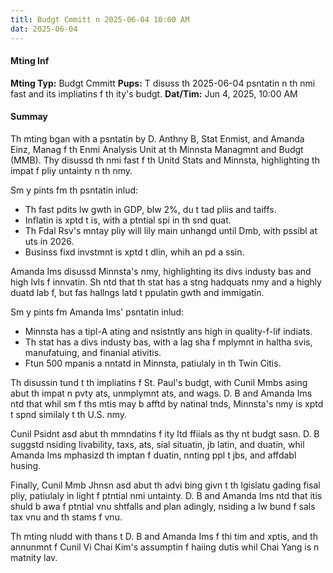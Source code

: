 ```yaml
---
titl: Budgt Cmmitt n 2025-06-04 10:00 AM
dat: 2025-06-04
---
```

#### Mting Inf
**Mting Typ:** Budgt Cmmitt
**Pups:** T disuss th 2025-06-04 psntatin n th nmi fast and its impliatins f th ity's budgt.
**Dat/Tim:** Jun 4, 2025, 10:00 AM

#### Summay

Th mting bgan with a psntatin by D. Anthny B, Stat Enmist, and Amanda Einz, Manag f th Enmi Analysis Unit at th Minnsta Managmnt and Budgt (MMB). Thy disussd th nmi fast f th Unitd Stats and Minnsta, highlighting th impat f pliy untainty n th nmy.

Sm y pints fm th psntatin inlud:

* Th fast pdits lw gwth in GDP, blw 2%, du t tad pliis and taiffs.
* Inflatin is xptd t is, with a ptntial spi in th snd quat.
* Th Fdal Rsv's mntay pliy will lily main unhangd until Dmb, with pssibl at uts in 2026.
* Businss fixd invstmnt is xptd t dlin, whih an pd a ssin.

Amanda Ims disussd Minnsta's nmy, highlighting its divs industy bas and high lvls f innvatin. Sh ntd that th stat has a stng hadquats nmy and a highly duatd lab f, but fas hallngs latd t ppulatin gwth and immigatin.

Sm y pints fm Amanda Ims' psntatin inlud:

* Minnsta has a tipl-A ating and nsistntly ans high in quality-f-lif indiats.
* Th stat has a divs industy bas, with a lag sha f mplymnt in haltha svis, manufatuing, and finanial ativitis.
* Ftun 500 mpanis a nntatd in Minnsta, patiulaly in th Twin Citis.

Th disussin tund t th impliatins f St. Paul's budgt, with Cunil Mmbs asing abut th impat n pvty ats, unmplymnt ats, and wags. D. B and Amanda Ims ntd that whil sm f ths mtis may b afftd by natinal tnds, Minnsta's nmy is xptd t spnd similaly t th U.S. nmy.

Cunil Psidnt  asd abut th mmndatins f ity ltd ffiials as thy nt budgt sasn. D. B suggstd nsiding livability, taxs, ats, sial situatin, jb latin, and duatin, whil Amanda Ims mphasizd th imptan f duatin, nnting ppl t jbs, and affdabl husing.

Finally, Cunil Mmb Jhnsn asd abut th advi bing givn t th lgislatu gading fisal pliy, patiulaly in light f ptntial nmi untainty. D. B and Amanda Ims ntd that itis shuld b awa f ptntial vnu shtfalls and plan adingly, nsiding a lw bund f sals tax vnu and th stams f vnu.

Th mting nludd with thans t D. B and Amanda Ims f thi tim and xptis, and th annunmnt f Cunil Vi Chai Kim's assumptin f haiing dutis whil Chai Yang is n matnity lav.

